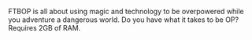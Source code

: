 FTBOP is all about using magic and technology to be overpowered while you adventure a dangerous world.  Do you have what it takes to be OP?  Requires 2GB of RAM.

